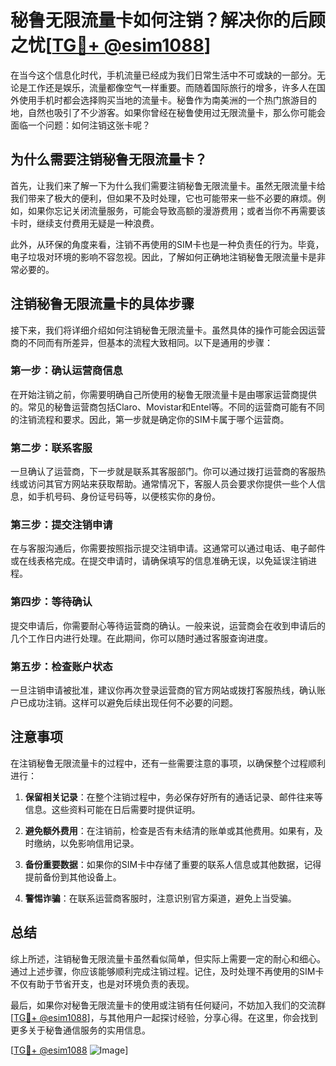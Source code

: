 # 秘鲁无限流量卡如何注销？解决你的后顾之忧[[TG💪+ @esim1088](https://t.me/s/esim1088)]

在当今这个信息化时代，手机流量已经成为我们日常生活中不可或缺的一部分。无论是工作还是娱乐，流量都像空气一样重要。而随着国际旅行的增多，许多人在国外使用手机时都会选择购买当地的流量卡。秘鲁作为南美洲的一个热门旅游目的地，自然也吸引了不少游客。如果你曾经在秘鲁使用过无限流量卡，那么你可能会面临一个问题：如何注销这张卡呢？

## 为什么需要注销秘鲁无限流量卡？

首先，让我们来了解一下为什么我们需要注销秘鲁无限流量卡。虽然无限流量卡给我们带来了极大的便利，但如果不及时处理，它也可能带来一些不必要的麻烦。例如，如果你忘记关闭流量服务，可能会导致高额的漫游费用；或者当你不再需要该卡时，继续支付费用无疑是一种浪费。

此外，从环保的角度来看，注销不再使用的SIM卡也是一种负责任的行为。毕竟，电子垃圾对环境的影响不容忽视。因此，了解如何正确地注销秘鲁无限流量卡是非常必要的。

## 注销秘鲁无限流量卡的具体步骤

接下来，我们将详细介绍如何注销秘鲁无限流量卡。虽然具体的操作可能会因运营商的不同而有所差异，但基本的流程大致相同。以下是通用的步骤：

### 第一步：确认运营商信息

在开始注销之前，你需要明确自己所使用的秘鲁无限流量卡是由哪家运营商提供的。常见的秘鲁运营商包括Claro、Movistar和Entel等。不同的运营商可能有不同的注销流程和要求。因此，第一步就是确定你的SIM卡属于哪个运营商。

### 第二步：联系客服

一旦确认了运营商，下一步就是联系其客服部门。你可以通过拨打运营商的客服热线或访问其官方网站来获取帮助。通常情况下，客服人员会要求你提供一些个人信息，如手机号码、身份证号码等，以便核实你的身份。

### 第三步：提交注销申请

在与客服沟通后，你需要按照指示提交注销申请。这通常可以通过电话、电子邮件或在线表格完成。在提交申请时，请确保填写的信息准确无误，以免延误注销进程。

### 第四步：等待确认

提交申请后，你需要耐心等待运营商的确认。一般来说，运营商会在收到申请后的几个工作日内进行处理。在此期间，你可以随时通过客服查询进度。

### 第五步：检查账户状态

一旦注销申请被批准，建议你再次登录运营商的官方网站或拨打客服热线，确认账户已成功注销。这样可以避免后续出现任何不必要的问题。

## 注意事项

在注销秘鲁无限流量卡的过程中，还有一些需要注意的事项，以确保整个过程顺利进行：

1. **保留相关记录**：在整个注销过程中，务必保存好所有的通话记录、邮件往来等信息。这些资料可能在日后需要时提供证明。

2. **避免额外费用**：在注销前，检查是否有未结清的账单或其他费用。如果有，及时缴纳，以免影响信用记录。

3. **备份重要数据**：如果你的SIM卡中存储了重要的联系人信息或其他数据，记得提前备份到其他设备上。

4. **警惕诈骗**：在联系运营商客服时，注意识别官方渠道，避免上当受骗。

## 总结

综上所述，注销秘鲁无限流量卡虽然看似简单，但实际上需要一定的耐心和细心。通过上述步骤，你应该能够顺利完成注销过程。记住，及时处理不再使用的SIM卡不仅有助于节省开支，也是对环境负责的表现。

最后，如果你对秘鲁无限流量卡的使用或注销有任何疑问，不妨加入我们的交流群[[TG💪+ @esim1088](https://t.me/s/esim1088)]，与其他用户一起探讨经验，分享心得。在这里，你会找到更多关于秘鲁通信服务的实用信息。

[[TG💪+ @esim1088](https://t.me/s/esim1088) ![Image](https://i.postimg.cc/4NQfJmqS/Snipaste-2025-05-13-00-14-12.png)]